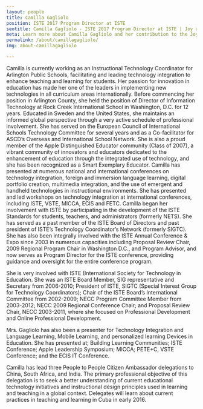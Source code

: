 ```yaml
---
layout: people
title: Camilla Gagliolo
position: ISTE 2017 Program Director at ISTE
seotitle: Camilla Gagliolo - ISTE 2017 Program Director at ISTE | Joy of Professional Learning
meta: Learn more about Camilla Gagliolo and her contribution to the Joy of Professional Learning
permalink: /about/camillagagliolo/
img: about-camillagagliolo

---
```


Camilla is currently working as an Instructional Technology Coordinator for Arlington Public Schools, facilitating and leading technology integration to enhance teaching and learning for students. Her passion for innovation in education has made her one of the leaders in implementing new technologies in all curriculum areas internationally. Before commencing her position in Arlington County, she held the position of Director of Information Technology at Rock Creek International School in Washington, D.C. for 12 years. Educated in Sweden and the United States, she maintains an informed global perspective through a very active schedule of professional involvement. She has served on the European Council of International Schools Technology Committee for several years and as a Co-facilitator for ASCD’s Overseas and International School Network. She is also a proud member of the Apple Distinguished Educator community (Class of 2007), a vibrant community of innovators and educators dedicated to the enhancement of education through the integrated use of technology, and she has been recognized as a Smart Exemplary Educator. Camilla has presented at numerous national and international conferences on technology integration, foreign and immersion language learning, digital portfolio creation, multimedia integration, and the use of emergent and handheld technologies in instructional environments. She has presented and led workshops on technology integration at international conferences, including ISTE, VSTE, MICCA, ECIS and FETC. Camilla began her involvement with ISTE by participating in the development of the ISTE Standards for students, teachers, and administrators (formerly NETS). She has served as a past member of the ISTE Board of Directors and past president of ISTE’s Technology Coordinator’s Network (formerly SIGTC). She has also been integrally involved with the ISTE Annual Conference & Expo since 2003 in numerous capacities including Proposal Review Chair, 2009 Regional Program Chair in Washington D.C., and Program Advisor, and now serves as Program Director for the ISTE conference, providing guidance and oversight for the entire conference program.

She is very involved with ISTE (International Society for Technology in Education. She was an ISTE Board Member, SIG representative and Secretary from 2006-2010; President of ISTE, SIGTC (Special Interest Group for Technology Coordinators); Chair of the ISTE Board’s International Committee from 2002-2009; NECC Program Committee Member from 2003-2012; NECC 2009 Regional Conference Chair; and Proposal Review Chair, NECC 2003-2011, where she focused on Professional Development and Online Professional Development.

Mrs. Gagliolo has also been a presenter for Technology Integration and Language Learning, Mobile Learning, and personalized learning Devices in Education. She has presented at; Building Learning Communities; ISTE Conference; Apple Leadership Symposium; MICCA; PETE+C, VSTE Conference; and the ECIS IT Conference.

Camilla has lead three People to People Citizen Ambassador delegations to China, South Africa, and India. The primary professional objective of this delegation is to seek a better understanding of current educational technology initiatives and instructional design principles used in learning and teaching in a global context.
Delegates will learn about current practices in teaching and learning in Cuba in early 2016.
